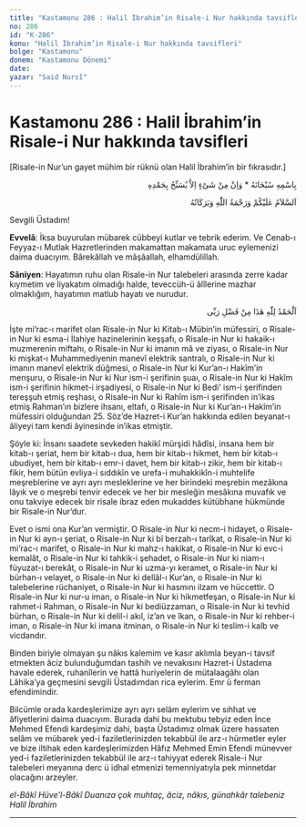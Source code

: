 ```yaml
---
title: "Kastamonu 286 : Halil İbrahim’in Risale-i Nur hakkında tavsifleri"
no: 286
id: "K-286"
konu: "Halil İbrahim’in Risale-i Nur hakkında tavsifleri"
bolge: "Kastamonu"
donem: "Kastamonu Dönemi"
date: 
yazar: "Said Nursî"
---
```


# Kastamonu 286 : Halil İbrahim’in Risale-i Nur hakkında tavsifleri

<p class="takdim">[Risale-in Nur’un gayet mühim bir rüknü olan Halil İbrahim’in bir fıkrasıdır.]</p>

<p class="arabic" dir="rtl" title="Meal: “Subhân Allah’ın adıyla” * “Hiçbir şey yoktur ki O'nu hamd ile tesbih etmesin” [İsrâ 17:44]">بِاسْمِهِ سُبْحَانَهُ * وَاِنْ مِنْ شَىْءٍ اِلاَّ يُسَبِّحُ بِحَمْدِهِ</p>

<p class="arabic" dir="rtl" title="Meal: “Allah’ın selâmı, rahmeti ve bereketleri, üzerinize olsun.”">اَلسَّلاَمُ عَلَيْكُمْ وَرَحْمَةُ اللّٰهِ وَبَرَكَاتُهُ</p>

Sevgili Üstadım!

**Evvelâ**: İksa buyurulan mübarek cübbeyi kutlar ve tebrik ederim. Ve Cenab-ı Feyyaz-ı Mutlak Hazretlerinden makamattan makamata uruc eylemenizi daima duacıyım. Bârekâllah ve mâşâallah, elhamdülillah.

**Sâniyen**: Hayatımın ruhu olan Risale-in Nur talebeleri arasında zerre kadar kıymetim ve liyakatım olmadığı halde, teveccüh-ü âlîlerine mazhar olmaklığım, hayatımın matlub hayatı ve nurudur.

<p class="arabic" dir="rtl" title="Meal: “Elhamdulillah, bu Rabbimin bir fazlıdır.”">اَلْحَمْدُ لِلّٰهِ هٰذَا مِنْ فَضْلِ رَبِّى</p>

İşte mi’rac-ı marifet olan Risale-in Nur ki Kitab-ı Mübin’in müfessiri, o Risale-in Nur ki esma-i İlahiye hazinelerinin keşşafı, o Risale-in Nur ki hakaik-ı muzmerenin miftahı, o Risale-in Nur ki imanın mâ ve ziyası, o Risale-in Nur ki mişkat-ı Muhammediyenin manevî elektrik santralı, o Risale-in Nur ki imanın manevî elektrik düğmesi, o Risale-in Nur ki Kur’an-ı Hakîm’in menşuru, o Risale-in Nur ki Nur ism-i şerifinin şuaı, o Risale-in Nur ki Hakîm ism-i şerifinin hikmet-i irşadiyesi, o Risale-in Nur ki Bedi’ ism-i şerifinden tereşşuh etmiş reşhası, o Risale-in Nur ki Rahîm ism-i şerifinden in’ikas etmiş Rahman’ın bizlere ihsanı, eltafı, o Risale-in Nur ki Kur’an-ı Hakîm’in müfessiri olduğundan 25. Söz’de Hazret-i Kur’an hakkında edilen beyanat-ı âliyeyi tam kendi âyinesinde in’ikas etmiştir.

Şöyle ki: İnsanı saadete sevkeden hakikî mürşidi hâdîsi, insana hem bir kitab-ı şeriat, hem bir kitab-ı dua, hem bir kitab-ı hikmet, hem bir kitab-ı ubudiyet, hem bir kitab-ı emr-i davet, hem bir kitab-ı zikir, hem bir kitab-ı fikir, hem bütün evliya-i sıddıkîn ve urefa-i muhakkikîn-i muhtelife meşreblerine ve ayrı ayrı mesleklerine ve her birindeki meşrebin mezâkına lâyık ve o meşrebi tenvir edecek ve her bir mesleğin mesâkına muvafık ve onu takviye edecek bir risale ibraz eden mukaddes kütübhane hükmünde bir Risale-in Nur’dur.

Evet o ismi ona Kur’an vermiştir. O Risale-in Nur ki necm-i hidayet, o Risale-in Nur ki ayn-ı şeriat, o Risale-in Nur ki bî berzah-ı tarîkat, o Risale-in Nur ki mi’rac-ı marifet, o Risale-in Nur ki mahz-ı hakikat, o Risale-in Nur ki evc-i kemalât, o Risale-in Nur ki tahkik-i şehadet, o Risale-in Nur ki niam-ı füyuzat-ı berekât, o Risale-in Nur ki uzma-yı keramet, o Risale-in Nur ki bürhan-ı velayet, o Risale-in Nur ki dellâl-ı Kur’an, o Risale-in Nur ki talebelerine rüchaniyet, o Risale-in Nur ki hasmını ilzam ve hüccettir. O Risale-in Nur ki nur-u iman, o Risale-in Nur ki hikmetfeşan, o Risale-in Nur ki rahmet-i Rahman, o Risale-in Nur ki bediüzzaman, o Risale-in Nur ki tevhid bürhan, o Risale-in Nur ki delil-i akıl, iz’an ve îkan, o Risale-in Nur ki rehber-i iman, o Risale-in Nur ki imana itminan, o Risale-in Nur ki teslim-i kalb ve vicdandır.

Binden biriyle olmayan şu nâkıs kalemim ve kasır aklımla beyan-ı tavsif etmekten âciz bulunduğumdan tashih ve nevakısını Hazret-i Üstadıma havale ederek, ruhanîlerin ve hattâ huriyelerin de mütalaagâhı olan Lâhika’ya geçmesini sevgili Üstadımdan rica eylerim. Emr ü ferman efendimindir.

Bilcümle orada kardeşlerimize ayrı ayrı selâm eylerim ve sıhhat ve âfiyetlerini daima duacıyım. Burada dahi bu mektubu tebyiz eden İnce Mehmed Efendi kardeşimiz dahi, başta Üstadımız olmak üzere hassaten selâm ve mübarek yed-i faziletlerinizden tekabbül ile arz-ı hürmetler eyler ve bize iltihak eden kardeşlerimizden Hâfız Mehmed Emin Efendi münevver yed-i faziletlerinizden tekabbül ile arz-ı tahiyyat ederek Risale-i Nur talebeleri meyanına derc ü idhal etmenizi temenniyatıyla pek minnetdar olacağını arzeyler.

*el-Bâkî Hüve’l-Bâkî*
*Duanıza çok muhtaç,*
*âciz, nâkıs, günahkâr talebeniz*
*Halil İbrahim*

***
